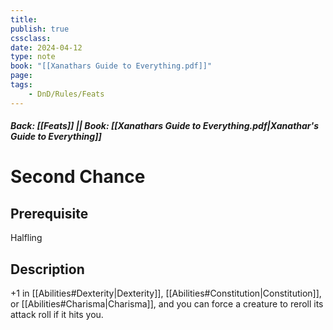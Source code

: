 ```yaml
---
title:
publish: true
cssclass:
date: 2024-04-12
type: note
book: "[[Xanathars Guide to Everything.pdf]]"
page: 
tags:
    - DnD/Rules/Feats
---
```


##### Back: [[Feats]] || Book: [[Xanathars Guide to Everything.pdf|Xanathar's Guide to Everything]]

# Second Chance


## Prerequisite 
Halfling

## Description
+1 in [[Abilities#Dexterity|Dexterity]], [[Abilities#Constitution|Constitution]], or [[Abilities#Charisma|Charisma]], and you can force a creature to reroll its attack roll if it hits you.